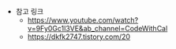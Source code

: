 * 참고 링크
  - https://www.youtube.com/watch?v=9Fy0Gc1l3VE&ab_channel=CodeWithCal
  - https://dkfk2747.tistory.com/20
